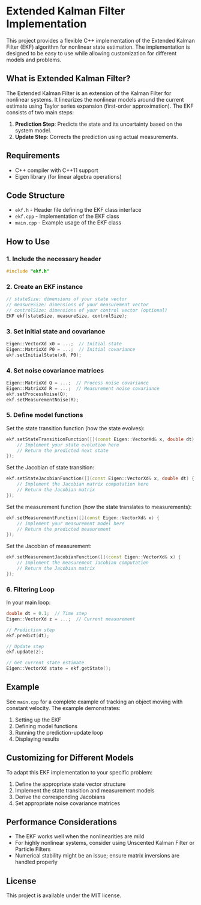 # Extended Kalman Filter Implementation

This project provides a flexible C++ implementation of the Extended Kalman Filter (EKF) algorithm for nonlinear state estimation. The implementation is designed to be easy to use while allowing customization for different models and problems.

## What is Extended Kalman Filter?

The Extended Kalman Filter is an extension of the Kalman Filter for nonlinear systems. It linearizes the nonlinear models around the current estimate using Taylor series expansion (first-order approximation). The EKF consists of two main steps:

1. **Prediction Step**: Predicts the state and its uncertainty based on the system model.
2. **Update Step**: Corrects the prediction using actual measurements.

## Requirements

- C++ compiler with C++11 support
- Eigen library (for linear algebra operations)

## Code Structure

- `ekf.h` - Header file defining the EKF class interface
- `ekf.cpp` - Implementation of the EKF class
- `main.cpp` - Example usage of the EKF class

## How to Use

### 1. Include the necessary header

```cpp
#include "ekf.h"
```

### 2. Create an EKF instance

```cpp
// stateSize: dimensions of your state vector
// measureSize: dimensions of your measurement vector
// controlSize: dimensions of your control vector (optional)
EKF ekf(stateSize, measureSize, controlSize);
```

### 3. Set initial state and covariance

```cpp
Eigen::VectorXd x0 = ...;  // Initial state
Eigen::MatrixXd P0 = ...;  // Initial covariance
ekf.setInitialState(x0, P0);
```

### 4. Set noise covariance matrices

```cpp
Eigen::MatrixXd Q = ...;  // Process noise covariance
Eigen::MatrixXd R = ...;  // Measurement noise covariance
ekf.setProcessNoise(Q);
ekf.setMeasurementNoise(R);
```

### 5. Define model functions

Set the state transition function (how the state evolves):
```cpp
ekf.setStateTransitionFunction([](const Eigen::VectorXd& x, double dt) {
    // Implement your state evolution here
    // Return the predicted next state
});
```

Set the Jacobian of state transition:
```cpp
ekf.setStateJacobianFunction([](const Eigen::VectorXd& x, double dt) {
    // Implement the Jacobian matrix computation here
    // Return the Jacobian matrix
});
```

Set the measurement function (how the state translates to measurements):
```cpp
ekf.setMeasurementFunction([](const Eigen::VectorXd& x) {
    // Implement your measurement model here
    // Return the predicted measurement
});
```

Set the Jacobian of measurement:
```cpp
ekf.setMeasurementJacobianFunction([](const Eigen::VectorXd& x) {
    // Implement the measurement Jacobian computation
    // Return the Jacobian matrix
});
```

### 6. Filtering Loop

In your main loop:

```cpp
double dt = 0.1;  // Time step
Eigen::VectorXd z = ...;  // Current measurement

// Prediction step
ekf.predict(dt);

// Update step
ekf.update(z);

// Get current state estimate
Eigen::VectorXd state = ekf.getState();
```

## Example

See `main.cpp` for a complete example of tracking an object moving with constant velocity. The example demonstrates:

1. Setting up the EKF
2. Defining model functions
3. Running the prediction-update loop
4. Displaying results

## Customizing for Different Models

To adapt this EKF implementation to your specific problem:

1. Define the appropriate state vector structure
2. Implement the state transition and measurement models
3. Derive the corresponding Jacobians
4. Set appropriate noise covariance matrices

## Performance Considerations

- The EKF works well when the nonlinearities are mild
- For highly nonlinear systems, consider using Unscented Kalman Filter or Particle Filters
- Numerical stability might be an issue; ensure matrix inversions are handled properly

## License

This project is available under the MIT license.

